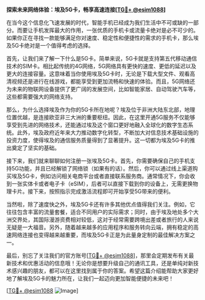 **探索未来网络体验：埃及5G卡，畅享高速连接[[TG💪+ @esim1088](https://t.me/s/esim1088)]**

在当今这个信息化飞速发展的时代，智能手机已经成为我们生活中不可或缺的一部分。而要让手机发挥最大的作用，一张优质的手机卡或流量卡绝对是必不可少的。如果你正在寻找一款能够满足你对速度、稳定性和便捷性的需求的手机卡，那么埃及5G卡绝对是一个值得考虑的选择。

首先，让我们来了解一下什么是5G卡。简单来说，5G卡就是支持第五代移动通信技术的SIM卡。相比起传统的4G网络，5G网络具有更快的速度、更低的延迟以及更大的连接容量。这意味着当你使用埃及5G卡时，无论是下载大型文件、观看高清视频还是进行在线游戏，都能享受到更加流畅和快速的体验。而且，5G网络还为未来的物联网设备提供了更广阔的发展空间，比如智能家居、自动驾驶汽车等，这些都需要强大的网络支持。

那么，为什么选择埃及作为你的5G卡所在地呢？埃及位于非洲大陆东北部，地理位置优越，是连接欧亚非三大洲的重要枢纽。因此，在这里开通5G服务不仅能够享受到先进的网络技术，还能通过埃及这个窗口更好地融入全球化的数字生态系统。此外，埃及政府近年来大力推动数字化转型，不断加大对信息技术基础设施的投资力度，使得埃及的通信服务质量得到了显著提升。这一切都为埃及5G卡的推出奠定了坚实的基础。

接下来，我们就来聊聊如何注册一张埃及5G卡。首先，你需要确保自己的手机支持5G功能，并且已经解锁了网络锁（如果有的话）。然后，你可以通过线上渠道购买埃及5G卡，例如访问相关电商平台或者直接联系服务商。通常情况下，你会收到一张实体卡或者电子卡（eSIM），后者可以直接下载到你的设备上，无需更换物理卡片。接下来，按照指示完成激活流程即可开始享受5G带来的便利。

当然啦，除了速度快之外，埃及5G卡还有许多其他优点值得我们关注。例如，它往往包含丰富的流量套餐，适合不同用户的实际需求；同时，由于埃及地处多个大洲交界处，其国际漫游资费相对较低，这对于经常需要跨境出差或者旅行的人来说无疑是一大福音。另外，随着越来越多的应用程序和服务转向云端，拥有稳定的高速网络连接也变得越来越重要，而埃及5G卡正是为此量身定制的最佳解决方案之一。

最后，别忘了关注我们的官方账号[[TG💪+ @esim1088](https://t.me/s/esim1088)]，那里会定期发布有关最新技术和优惠活动的信息哦！无论你是想要升级自己的通讯工具，还是单纯对新技术感兴趣的朋友，都可以在这里找到属于你的答案。希望这篇介绍能帮助大家更好地了解埃及5G卡的魅力所在，让我们一起迈向更加智能便捷的未来吧！

[[TG💪+ @esim1088](https://t.me/s/esim1088) ![Image](https://i.postimg.cc/4NQfJmqS/Snipaste-2025-05-13-00-14-12.png)]